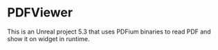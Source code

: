# PDFViewer
This is an Unreal project 5.3 that uses PDFium binaries to read PDF and show it on widget in runtime. 

